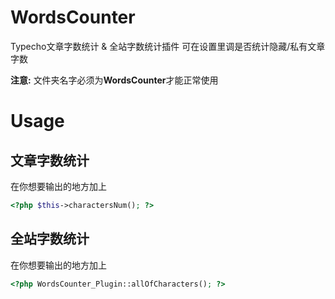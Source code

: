 # WordsCounter
Typecho文章字数统计 & 全站字数统计插件
可在设置里调是否统计隐藏/私有文章字数

**注意:** 文件夹名字必须为**WordsCounter**才能正常使用

# Usage

## 文章字数统计
在你想要输出的地方加上
```php
<?php $this->charactersNum(); ?>
```

## 全站字数统计
在你想要输出的地方加上
```php
<?php WordsCounter_Plugin::allOfCharacters(); ?>
```
